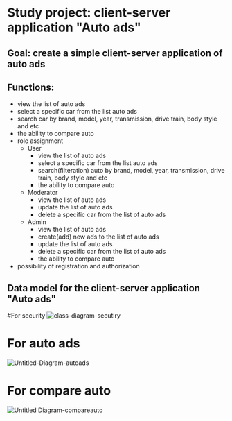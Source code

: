 # Study project: client-server application "Auto ads"

## Goal: create a simple client-server application of auto ads

## Functions:
- view the list of auto ads
- select a specific car from the list auto ads
- search car by brand, model, year, transmission, drive train, body style and etc
- the ability to compare auto
- role assignment 
  - User
    - view the list of auto ads
    - select a specific car from the list auto ads
    - search(filteration) auto by brand, model, year, transmission, drive train, body style and etc
    - the ability to compare auto
  - Moderator
    - view the list of auto ads
    - update the list of auto ads
    - delete a specific car from the list of auto ads 
  - Admin
    - view the list of auto ads
    - create(add) new ads to the list of auto ads
    - update the list of auto ads
    - delete a specific car from the list of auto ads 
    - the ability to compare auto
- possibility of registration and authorization

## Data model for the client-server application "Auto ads"
#For security
![class-diagram-secutiry](https://user-images.githubusercontent.com/71659506/116765457-de043500-aa2d-11eb-9fa1-a2e86fda2e80.png)

# For auto ads
![Untitled-Diagram-autoads](https://user-images.githubusercontent.com/71659506/116764555-24579500-aa2a-11eb-9d1e-908ffa83761d.PNG)

# For compare auto
![Untitled Diagram-compareauto](https://user-images.githubusercontent.com/71659506/116765420-a7c6b580-aa2d-11eb-82bb-dc3336943232.png)

